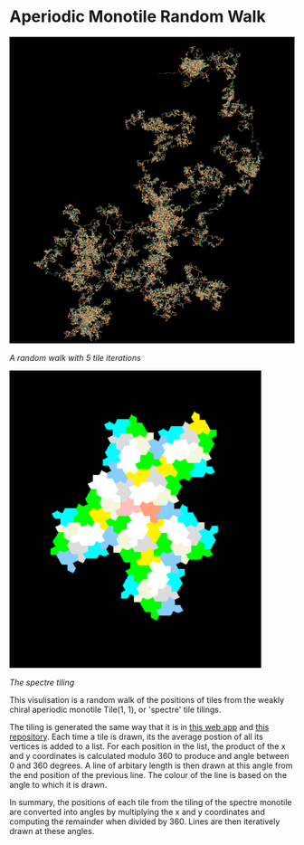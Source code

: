# Aperiodic Monotile Random Walk

![Example with 5 iterations and length 3.4](./Images/random-walk-5iterspng.png)

*A random walk with 5 tile iterations*


![Spectre tile tiling with 2 iterations](./Images/spectre-tiling.png)

*The spectre tiling*


This visulisation is a random walk of the positions of tiles from the weakly chiral aperiodic monotile Tile(1, 1), or 'spectre' tile tilings.

The tiling is generated the same way that it is in [this web app](https://cs.uwaterloo.ca/~csk/spectre/app.html) and [this repository](https://github.com/shrx/spectre).
Each time a tile is drawn, its the average postion of all its vertices is added to a list.
For each position in the list, the product of the x and y coordinates is calculated modulo 360 to produce and angle between 0 and 360 degrees.
A line of arbitary length is then drawn at this angle from the end position of the previous line. The colour of the line is based on the angle to which it is drawn.

In summary, the positions of each tile from the tiling of the spectre monotile are converted into angles by multiplying the x and y coordinates and computing the remainder when divided by 360. Lines are then iteratively drawn at these angles.
